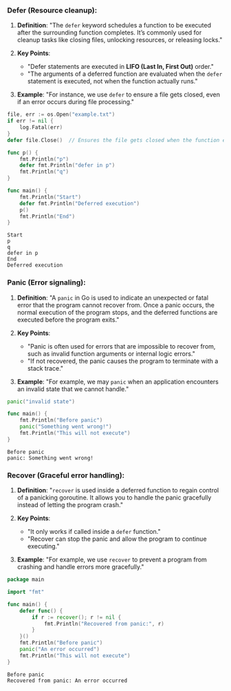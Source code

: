 ### **Defer** (Resource cleanup):

1. **Definition**: "The `defer` keyword schedules a function to be executed after the surrounding function completes. It’s commonly used for cleanup tasks like closing files, unlocking resources, or releasing locks."
    
2. **Key Points**:
    
    - "Defer statements are executed in **LIFO (Last In, First Out)** order."
    - "The arguments of a deferred function are evaluated when the `defer` statement is executed, not when the function actually runs."
3. **Example**: "For instance, we use `defer` to ensure a file gets closed, even if an error occurs during file processing."
```go
file, err := os.Open("example.txt")
if err != nil {
    log.Fatal(err)
}
defer file.Close()  // Ensures the file gets closed when the function exits
```

```go
func p() {
	fmt.Println("p")
	defer fmt.Println("defer in p")
	fmt.Println("q")
}

func main() {
	fmt.Println("Start")
	defer fmt.Println("Deferred execution")
	p()
	fmt.Println("End")
}
```

```
Start
p
q
defer in p
End
Deferred execution
```

### **Panic** (Error signaling):

1. **Definition**: "A `panic` in Go is used to indicate an unexpected or fatal error that the program cannot recover from. Once a panic occurs, the normal execution of the program stops, and the deferred functions are executed before the program exits."
    
2. **Key Points**:
    - "Panic is often used for errors that are impossible to recover from, such as invalid function arguments or internal logic errors."
    - "If not recovered, the panic causes the program to terminate with a stack trace."
    
1. **Example**: "For example, we may `panic` when an application encounters an invalid state that we cannot handle."
```go
panic("invalid state")
```

```go
func main() {
    fmt.Println("Before panic")
    panic("Something went wrong!")
    fmt.Println("This will not execute")
}
```

```
Before panic
panic: Something went wrong!
```

### **Recover** (Graceful error handling):

1. **Definition**: "`recover` is used inside a deferred function to regain control of a panicking goroutine. It allows you to handle the panic gracefully instead of letting the program crash."
    
2. **Key Points**:
    - "It only works if called inside a `defer` function."
    - "Recover can stop the panic and allow the program to continue executing."
    
1. **Example**: "For example, we use `recover` to prevent a program from crashing and handle errors more gracefully."
```go
package main

import "fmt"

func main() {
    defer func() {
        if r := recover(); r != nil {
            fmt.Println("Recovered from panic:", r)
        }
    }()
    fmt.Println("Before panic")
    panic("An error occurred")
    fmt.Println("This will not execute")
}
```

```
Before panic
Recovered from panic: An error occurred
```

